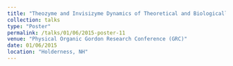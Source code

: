 ```yaml
---
title: "Theozyme and Invisizyme Dynamics of Theoretical and Biologically Relevant Systems"
collection: talks
type: "Poster"
permalink: /talks/01/06/2015-poster-11
venue: "Physical Organic Gordon Research Conference (GRC)"
date: 01/06/2015
location: "Holderness, NH"
---
```

